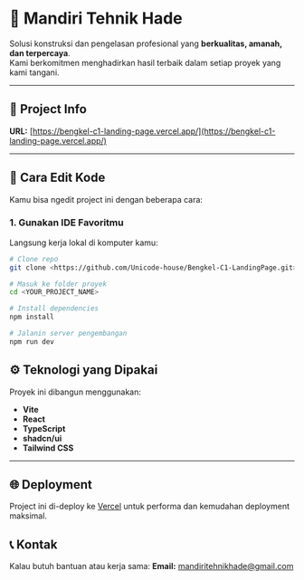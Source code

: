 # 🧱 Mandiri Tehnik Hade

Solusi konstruksi dan pengelasan profesional yang **berkualitas, amanah, dan terpercaya**.  
Kami berkomitmen menghadirkan hasil terbaik dalam setiap proyek yang kami tangani.

---

## 🚀 Project Info

**URL:** [https://bengkel-c1-landing-page.vercel.app/](https://bengkel-c1-landing-page.vercel.app/)

---

## 🧩 Cara Edit Kode

Kamu bisa ngedit project ini dengan beberapa cara:

### 1. Gunakan IDE Favoritmu
Langsung kerja lokal di komputer kamu:

```sh
# Clone repo
git clone <https://github.com/Unicode-house/Bengkel-C1-LandingPage.git>

# Masuk ke folder proyek
cd <YOUR_PROJECT_NAME>

# Install dependencies
npm install

# Jalanin server pengembangan
npm run dev
```


## ⚙️ Teknologi yang Dipakai

Proyek ini dibangun menggunakan:

- **Vite**
- **React**
- **TypeScript**
- **shadcn/ui**
- **Tailwind CSS**

---

## 🌐 Deployment

Project ini di-deploy ke [Vercel](https://vercel.com/) untuk performa dan kemudahan deployment maksimal.




## 📞 Kontak

Kalau butuh bantuan atau kerja sama:
**Email:** [mandiritehnikhade@gmail.com](mailto:mandiritehnikhade@gmail.com)
  
